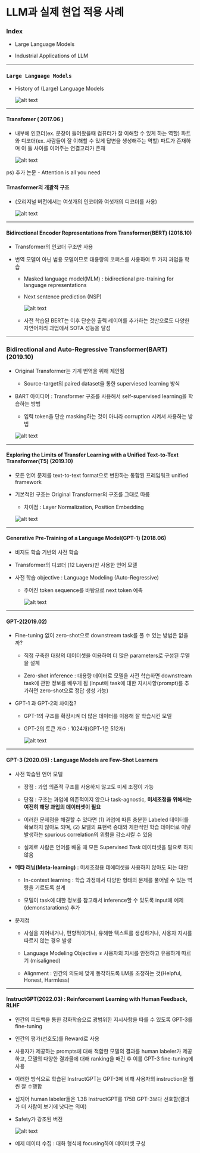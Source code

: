 # LLM과 실제 현업 적용 사례

### Index

- Large Language Models

- Industrial Applications of LLM

---

### `Large Language Models`

- History of (Large) Language Models

  ![alt text](images/image_00.png)

---

#### **Transfomer ( 2017.06 )**

- 내부에 인코더(ex. 문장이 들어왔을때 컴퓨터가 잘 이해할 수 있게 하는 역할) 파트와 디코더(ex. 사람들이 잘 이해할 수 있게 답변을 생성해주는 역할) 파트가 존재하며 이 둘 사이를 이어주는 연결고리가 존재

  ![alt text](images/image_01.png)

ps) 추가 논문 - Attention is all you need

#### Trnasformer의 개괄적 구조

- (오리지널 버전에서는 여섯개의 인코더와 여섯개의 디코더를 사용)

  ![alt text](images/image_02.png)

---

#### **B**idirectional **E**ncoder **R**epresentations from **T**ransformer(BERT) (2018.10)

- Transformer의 인코더 구조만 사용

- 번역 모델이 아닌 범용 모델이므로 대용량의 코퍼스를 사용하여 두 가지 과업을 학습

  - Masked language model(MLM) : bidirectional pre-training for language representations

  - Next sentence prediction (NSP)

    ![alt text](images/image_03.png)

  - 사전 학습된 BERT는 이후 단순한 출력 레이어를 추가하는 것만으로도 다양한 자연어처리 과업에서 SOTA 성능을 달성

---

### **B**idirectional and **A**uto-**R**egressive **T**ransformer(BART) (2019.10)

- Original Transformer는 기계 번역을 위해 제안됨

  - Source-target의 paired dataset을 통한 superviesed learning 방식

- BART 아이디어 : Transformer 구조를 사용해서 self-supervised learning을 학습하는 방법

  - 입력 token을 단순 masking하는 것이 아니라 corruption 시켜서 사용하는 방법

  ![alt text](images/image_04.png)

---

#### Exploring the Limits of **T**ransfer Learning with a Unified **T**ext-**t**o-**T**ext **T**ransformer(T5) (2019.10)

- 모든 언어 문제를 text-to-text format으로 변환하는 통합된 프레임워크 unified framework

- 기본적인 구조는 Original Transformer의 구조를 그대로 따름

  - 차이점 : Layer Normalization, Position Embedding

  ![alt text](images/image_05.png)

---

#### **G**enerative **P**re-**T**raining of a Language Model(GPT-1) (2018.06)

- 비지도 학습 기반의 사전 학습

- Transformer의 디코더 (12 Layers)만 사용한 언어 모델

- 사전 학습 objective : Language Modeling (Auto-Regressive)
  - 주어진 token sequence를 바탕으로 next token 예측

    ![alt text](images/image_06.png)

---

#### GPT-2(2019.02)

- Fine-tuning 없이 zero-shot으로 downstream task를 풀 수 있는 방법은 없을까?

  - 직접 구축한 대량의 데이터셋을 이용하여 더 많은 parameters로 구성된 무델을 설계

  - Zero-shot inference : 대용량 데이터로 모델을 사전 학습하면 downstream task에 관한 정보를 배우게 됨 (Input에 task에 대한 지시사항(prompt)를 추가하면 zero-shot으로 정답 생성 가능)

- GPT-1 과 GPT-2의 차이점?

  - GPT-1의 구조를 확장시켜 더 많은 데이터를 이용해 잘 학습시킨 모델

  - GPT-2의 토큰 개수 : 1024개(GPT-1은 512개)

    ![alt text](images/image_07.png)

---

#### GPT-3 (2020.05) : Language Models are Few-Shot Learners

- 사전 학습된 언어 모델

  - 장점 : 과업 의존적 구조를 사용하지 않고도 미세 조정이 가능

  - 단점 : 구조는 과업에 의존적이지 않으나 task-agnostic, **미세조정을 위해서는 여전히 해당 과업의 데이터셋이 필요**
  
  - 이러한 문제점을 해결할 수 있다면 (1) 과업에 따른 충분한 Labeled 데이터를 확보하지 않아도 되며, (2) 모델의 표현력 증대와 제한적인 학습 데이터로 이냏 발생하는 spurious correlation의 위험을 감소시킬 수 있음

  - 실제로 사람은 언어를 배울 때 모든 Supervised Task 데이터셋을 필요로 하지 않음

- **메타 러닝(Meta-learning)** : 미세조정용 데에터셋을 사용하지 않아도 되는 대안

  - In-context learning : 학습 과정에서 다양한 형태의 문제를 풀어낼 수 있는 역량을 기르도록 설계

  - 모델이 task에 대한 정보를 참고해서 inference할 수 있도록 input에 예제(demonstarations) 추가


- 문제점

  - 사실을 지어내거나, 편향적이거나, 유해한 텍스트를 생성하거나, 사용자 지시를 따르지 않는 경우 발생

  - Language Modeling Objective ≠ 사용자의 지시를 안전하고 유용하게 따르기 (misaligned)

  - Alignment : 인간의 의도에 맞게 동작하도록 LM을 조정하는 것(Helpful, Honest, Harmless)

---

#### InstructGPT(2022.03) : Reinforcement Learning with Human Feedback, RLHF

- 인간의 피드백을 통한 강화학습으로 광범위한 지시사항을 따를 수 있도록 GPT-3를 fine-tuning

- 인간의 평가(선호도)를 Reward로 사용

- 사용자가 제공하는 prompts에 대해 적합한 모델의 결과를 human labeler가 제공하고, 모델의 다양한 결과물에 대해 ranking을 매긴 후 이를 GPT-3 fine-tuning에 사용

- 이러한 방식으로 학습된 InstructGPT는 GPT-3에 비해 사용자의 instruction을 훨씬 잘 수행함

- 심지어 human labeler들은 1.3B InstructGPT를 175B GPT-3보다 선호함(결과가 더 사람이 보기에 낫다는 의미)

- Safety가 강조된 버전

  ![alt text](images/image_08.png)

- 예제 데이터 수집 : 대화 형식에 focusing하여 데이터셋 구성


